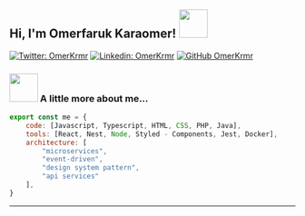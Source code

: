 <h2> Hi, I'm Omerfaruk Karaomer! <img src="https://media.giphy.com/media/mGcNjsfWAjY5AEZNw6/giphy.gif" width="50"></h2>

[//]: # (<img align='right' src="https://i.ibb.co/Bt7v5C6/hacker-hacker-man.gif" width="230"> )
</em></p>

[![Twitter: OmerKrmr](https://img.shields.io/twitter/follow/omerkrmr?style=social)](https://twitter.com/omerkrmr)
[![Linkedin: OmerKrmr](https://img.shields.io/badge/-omerkrmr-blue?style=flat-square&logo=Linkedin&logoColor=white&link=https://www.linkedin.com/in/omerfarukkaraomer/)](https://www.linkedin.com/in/%C3%B6merfaruk-kara%C3%B6mer-08159620b/)
[![GitHub OmerKrmr](https://img.shields.io/github/followers/krmrr?label=follow&style=social)](https://github.com/krmrr)

### <img style="border-raidus: 15px;" src="https://i.ibb.co/Bt7v5C6/hacker-hacker-man.gif" width="50"> A little more about me...

```javascript
export const me = {
	code: [Javascript, Typescript, HTML, CSS, PHP, Java],
	tools: [React, Nest, Node, Styled - Components, Jest, Docker],
	architecture: [
		"microservices",
		"event-driven",
		"design system pattern",
		"api services"
	],
}
```

---
